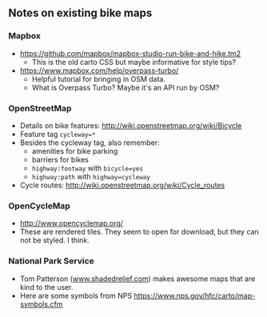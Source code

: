 ## Notes on existing bike maps

### Mapbox

- https://github.com/mapbox/mapbox-studio-run-bike-and-hike.tm2
  - This is the old carto CSS but maybe informative for style tips?
- https://www.mapbox.com/help/overpass-turbo/
  - Helpful tutorial for bringing in OSM data.
  - What is Overpass Turbo? Maybe it's an API run by OSM?
  
### OpenStreetMap

- Details on bike features: http://wiki.openstreetmap.org/wiki/Bicycle
- Feature tag `cycleway=*`
- Besides the cycleway tag, also remember:
  - amenities for bike parking
  - barriers for bikes
  - `highway:footway` with `bicycle=yes`
  - `highway:path` with `highway=cycleway`
- Cycle routes: http://wiki.openstreetmap.org/wiki/Cycle_routes

### OpenCycleMap

- http://www.opencyclemap.org/
- These are rendered tiles. They seem to open for download, but they can not be styled. I think.

### National Park Service

- Tom Patterson (www.shadedrelief.com) makes awesome maps that are kind to the user.
- Here are some symbols from NPS https://www.nps.gov/hfc/carto/map-symbols.cfm


